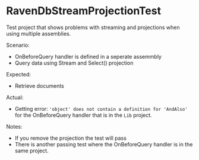 # RavenDbStreamProjectionTest
Test project that shows problems with streaming and projections when using multiple assemblies.

Scenario:

- OnBeforeQuery handler is defined in a seperate assemmbly
- Query data using Stream and Select() projection

Expected:

- Retrieve documents

Actual:

- Getting error: `'object' does not contain a definition for 'AndAlso'` for the OnBeforeQuery handler that is in the `Lib` project.

Notes:

- If you remove the projection the test will pass
- There is another passing test where the OnBeforeQuery handler is in the same project.

